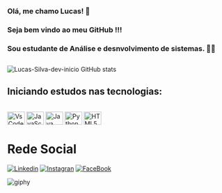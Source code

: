 ### Olá, me chamo Lucas! 👋
### Seja bem vindo ao meu GitHub !!!
### Sou estudante de Análise e desnvolvimento de sistemas. 👨‍🎓

##

![Lucas-Silva-dev-inicio GitHub stats](https://github-readme-stats.vercel.app/api?username=Lucas-Silva-dev-inicio&show_icons=true&theme=dark)

##

## Iniciando estudos nas tecnologias:
<div style ="display; inline_block"><br>
<img align = "center" alt = "VsCode" height="30" width="40" src ="https://cdn.jsdelivr.net/gh/devicons/devicon/icons/vscode/vscode-original.svg" >
<img align = "center" alt = "JavaScript" height="30" width="40" src ="https://cdn.jsdelivr.net/gh/devicons/devicon/icons/javascript/javascript-original.svg" >
<img align = "center" alt = "Java" height="30" width="40" src ="https://cdn.jsdelivr.net/gh/devicons/devicon/icons/java/java-plain.svg" >
<img align = "center" alt = "Python" height="30" width="40" src ="https://cdn.jsdelivr.net/gh/devicons/devicon/icons/python/python-original.svg" >
<img align = "center" alt = "HTML5" height="30" width="40" src ="https://cdn.jsdelivr.net/gh/devicons/devicon/icons/html5/html5-original.svg" >
<div>

##
# Rede Social

[![Linkedin](https://img.shields.io/badge/LinkedIn-0077B5?style=for-the-badge&logo=linkedin&logoColor=white)](https://www.linkedin.com/in/lucas-silva-developer-dev/)
[![Instagran](https://img.shields.io/badge/Instagram-E4405F?style=for-the-badge&logo=instagram&logoColor=white)](https://www.instagram.com/lucas_gallo13/)
[![FaceBook](https://img.shields.io/badge/Facebook-1877F2?style=for-the-badge&logo=facebook&logoColor=white)](https://www.facebook.com/lucas.vieira.1426876)

  
![giphy](https://user-images.githubusercontent.com/46984244/180670862-f8cd6cee-39b1-4eb1-8bcd-c49fbe372798.gif)
